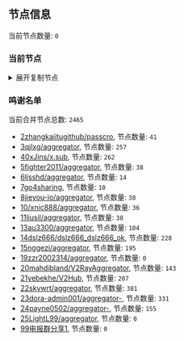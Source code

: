 
## 节点信息
当前节点数量: `0`
### 当前节点
<details>
  <summary>展开复制节点</summary>

    

</details>

### 鸣谢名单
当前合并节点总数: `2465`
- [2zhangkaiitugithub/passcro](https://github.com/zhangkaiitugithub/passcro), 节点数量: `41`
- [3qjlxg/aggregator](https://github.com/qjlxg/aggregator), 节点数量: `257`
- [40xJins/x.sub](https://github.com/0xJins/x.sub), 节点数量: `262`
- [5fighter2011/aggregator](https://github.com/fighter2011/aggregator), 节点数量: `38`
- [6ljsshd/aggregator](https://github.com/ljsshd/aggregator), 节点数量: `14`
- [7go4sharing](https://github.com/go4sharing), 节点数量: `10`
- [8jieyou-io/aggregator](https://github.com/jieyou-io/aggregator), 节点数量: `38`
- [10/xnic888/aggregator](https://github.com/xnic888/aggregator), 节点数量: `36`
- [11liusil/aggregator](https://github.com/liusil/aggregator), 节点数量: `38`
- [13au3300/aggregator](https://github.com/au3300/aggregator), 节点数量: `104`
- [14dslz666/dslz666_dslz666_ok](https://github.com/dslz666/dslz666_dslz666_ok), 节点数量: `228`
- [15nggezi/aggregator](https://github.com/nggezi/aggregator), 节点数量: `195`
- [19zzr2002314/aggregator](https://github.com/zzr2002314/aggregator), 节点数量: `0`
- [20mahdibland/V2RayAggregator](https://github.com/mahdibland/V2RayAggregator), 节点数量: `143`
- [21yebekhe/V2Hub](https://github.com/yebekhe/V2Hub), 节点数量: `207`
- [22skywrt/aggregator](https://github.com/skywrt/aggregator), 节点数量: `381`
- [23dora-admin001/aggregator-](https://github.com/dora-admin001/aggregator-), 节点数量: `331`
- [24payne0502/aggregator-](https://github.com/payne0502/aggregator-), 节点数量: `155`
- [25LightL99/aggregator](https://github.com/LightL99/aggregator), 节点数量: `0`
- [99电报群分享1](https://github.com/cdddbc/getAirport), 节点数量: `0`


